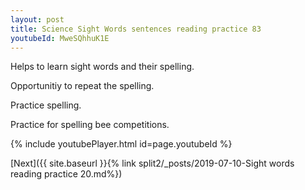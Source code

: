 ```yaml
---
layout: post
title: Science Sight Words sentences reading practice 83
youtubeId: MweSQhhuK1E
---
```

 
 
Helps to learn sight words and their spelling.

Opportunitiy to repeat the spelling. 

Practice spelling. 
 
Practice for spelling bee competitions. 
 
{% include youtubePlayer.html id=page.youtubeId %}
 
 

[Next]({{ site.baseurl }}{% link  split2/_posts/2019-07-10-Sight words reading practice 20.md%})
 
